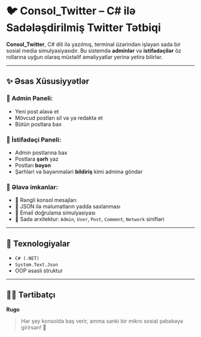 # 🐦 Consol_Twitter – C# ilə Sadələşdirilmiş Twitter Tətbiqi

**Consol_Twitter**, C# dili ilə yazılmış, terminal üzərindən işləyən sadə bir sosial media simulyasiyasıdır. Bu sistemdə **adminlər** və **istifadəçilər** öz rollarına uyğun olaraq müxtəlif əməliyyatlar yerinə yetirə bilirlər.

---

## ✨ Əsas Xüsusiyyətlər

### 🔹 Admin Paneli:
- Yeni post əlavə et  
- Mövcud postları sil və ya redaktə et  
- Bütün postlara bax  

### 🔹 İstifadəçi Paneli:
- Admin postlarına bax  
- Postlara **şərh** yaz  
- Postları **bəyən**  
- Şərhləri və bəyənmələri **bildiriş** kimi adminə göndər  

### 🔹 Əlavə imkanlar:
- 🎨 Rəngli konsol mesajları  
- 💾 JSON ilə məlumatların yadda saxlanması  
- 📧 Email doğrulama simulyasiyası  
- 🧱 Sadə arxitektur: `Admin`, `User`, `Post`, `Comment`, `Network` sinifləri  

---

## 🔧 Texnologiyalar

- `C# (.NET)`
- `System.Text.Json`
- OOP əsaslı struktur

---

## 👨‍💻 Tərtibatçı

**Rugo**  
> Hər şey konsolda baş verir, amma sanki bir mikro sosial şəbəkəyə girirsən! 🖤
